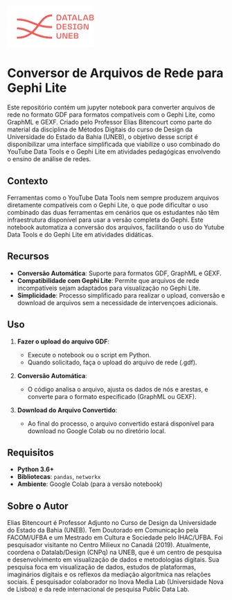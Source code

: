 <img src="logo_lab_orange.png" alt="lab_logo" width="200"/>


# Conversor de Arquivos de Rede para Gephi Lite
Este repositório contém um jupyter notebook para converter arquivos de rede no formato GDF para formatos compatíveis com o Gephi Lite, como GraphML e GEXF. Criado pelo Professor Elias Bitencourt como parte do material da disciplina de Métodos Digitais do curso de Design da Universidade do Estado da Bahia (UNEB), o objetivo desse script é disponibilizar uma interface simplificada que viabilize o uso combinado do YouTube Data Tools e o Gephi Lite em atividades pedagógicas envolvendo o ensino de análise de redes.

## Contexto

Ferramentas como o YouTube Data Tools nem sempre produzem arquivos diretamente compatíveis com o Gephi Lite, o que pode dificultar o uso combinado das duas ferramentas em cenários que os estudantes não têm infraestrutura disponível para usar a versão completa do Gephi. Este notebook automatiza a conversão dos arquivos, facilitando o uso do Yutube Data Tools e do Gephi Lite em atividades didáticas.

## Recursos

- **Conversão Automática**: Suporte para formatos GDF, GraphML e GEXF.
- **Compatibilidade com Gephi Lite**: Permite que arquivos de rede incompatíveis sejam adaptados para visualização no Gephi Lite.
- **Simplicidade**: Processo simplificado para realizar o upload, conversão e download de arquivos sem a necessidade de intervençoes adicionais.

## Uso

1. **Fazer o upload do arquivo GDF**:
   - Execute o notebook ou o script em Python.
   - Quando solicitado, faça o upload do arquivo de rede (.gdf).

2. **Conversão Automática**:
   - O código analisa o arquivo, ajusta os dados de nós e arestas, e converte para o formato especificado (GraphML ou GEXF).

3. **Download do Arquivo Convertido**:
   - Ao final do processo, o arquivo convertido estará disponível para download no Google Colab ou no diretório local.

## Requisitos

- **Python 3.6+**
- **Bibliotecas**: `pandas`, `networkx`
- **Ambiente**: Google Colab (para a versão notebook) 

## Sobre o Autor

Elias Bitencourt é Professor Adjunto no Curso de Design da Universidade do Estado da Bahia (UNEB). Tem Doutorado em Comunicação pela FACOM/UFBA e um Mestrado em Cultura e Sociedade pelo IHAC/UFBA. Foi pesquisador visitante no Centro Milieux no Canadá (2019). Atualmente, coordena o Datalab/Design (CNPq) na UNEB, que é um centro de pesquisa e desenvolvimento em visualização de dados e metodologias digitais. Sua pesquisa foca em visualização de dados, estudos de plataformas, imaginários digitais e os reflexos da mediação algorítmica nas relações sociais. É pesquisador colaborador no Inova Media Lab (Universidade Nova de Lisboa) e da rede internacional de pesquisa Public Data Lab.
